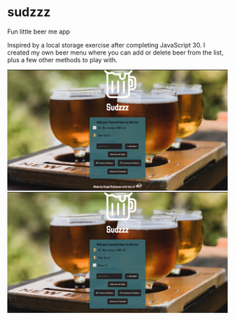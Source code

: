 # sudzzz
Fun little beer me app

Inspired by a local storage exercise after completing JavaScript 30. I created my own beer menu where you can add or delete beer from the list, plus a few other methods to play with. 

![Settings Window](/images/screencap_1.png)
![Settings Window](/images/screencap_2.png)

